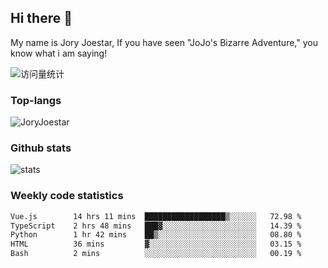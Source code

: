 ## Hi there 👋

My name is Jory Joestar, If you have seen "JoJo's Bizarre Adventure," you know what i am saying! 

<img src="https://komarev.com/ghpvc/?username=JoryJoestar&label=Views&color=0e75b6&style=flat" alt="访问量统计" />

### Top-langs

<p><img src="https://github-readme-stats.vercel.app/api/top-langs?username=JoryJoestar&show_icons=true&locale=en&layout=compact&size_weight=0&count_weight=1" alt="JoryJoestar" /></p>   

### Github stats

<picture>
  <source
    srcset="https://github-readme-stats-au6v.vercel.app/api?username=JoryJoestar&count_private=true&show_icons=true"
    media="(prefers-color-scheme: dark)"
  />
  <source
    srcset="https://github-readme-stats-au6v.vercel.app/api?username=JoryJoestar&count_private=true&show_icons=true"
    media="(prefers-color-scheme: light), (prefers-color-scheme: no-preference)"
  />
  <img src="https://github-readme-stats-au6v.vercel.app/api?username=JoryJoestar&count_private=true&show_icons=true&hide_rank=true" alt="stats"/>
</picture>

###  Weekly code statistics

<!--START_SECTION:waka-->

```txt
Vue.js        14 hrs 11 mins  ██████████████████▒░░░░░░   72.98 %
TypeScript    2 hrs 48 mins   ███▓░░░░░░░░░░░░░░░░░░░░░   14.39 %
Python        1 hr 42 mins    ██▒░░░░░░░░░░░░░░░░░░░░░░   08.80 %
HTML          36 mins         ▓░░░░░░░░░░░░░░░░░░░░░░░░   03.15 %
Bash          2 mins          ░░░░░░░░░░░░░░░░░░░░░░░░░   00.19 %
```

<!--END_SECTION:waka-->
